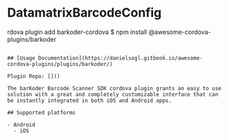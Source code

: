 # DatamatrixBarcodeConfig
rdova plugin add barkoder-cordova
$ npm install @awesome-cordova-plugins/barkoder
```

## [Usage Documentation](https://danielsogl.gitbook.io/awesome-cordova-plugins/plugins/barkoder/)

Plugin Repo: []()

The barKoder Barcode Scanner SDK cordova plugin grants an easy to use solution with a great and completely customizable interface that can be instantly integrated in both iOS and Android apps.

## Supported platforms

- Android
  - iOS
  


